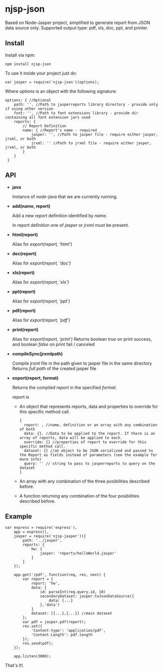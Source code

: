 # njsp-json

Based on Node-Jasper project,
simplified to generate report from JSON data source only.
Supported output type: pdf, xls, doc, ppt, and printer.

## Install

Install via npm:

```
npm install njsp-json
```

To use it inside your project just do:

```
var jasper = require('njsp-json')(options);
```

Where _options_ is an object with the following signature:

```
options: { //Optional
 	path: '', //Path to jasperreports library directory - provide only if using other version
	font: '', //Path to font extensions library - provide dir containing all font extension jars used
	reports: {
  		// Report Definition
  		name: { //Report's name - required
  			jasper: '', //Path to jasper file - require either jasper, jrxml, or both
  			jrxml: '' //Path to jrxml file - require either jasper, jrxml, or both
  		}
  	}
 }
 ```

## API

* **java**

	Instance of *node-java* that we are currently running.

* **add(name, report)**

  Add a new _report_ definition identified by _name_.

  In report definition one of _jasper_ or _jrxml_ must be present.

* **html(report)**

  Alias for _export(report, 'html')_

* **doc(report)**

  Alias for _export(report, 'doc')_

* **xls(report)**

  Alias for _export(report, 'xls')_

* **ppt(report)**

  Alias for _export(report, 'ppt')_

* **pdf(report)**

  Alias for _export(report, 'pdf')_

* **print(report)**

  Alias for _export(report, 'print')_
  Returns boolean _true_ on print success, and boolean _false_ on print fail / canceled

* **compileSync(jrxmlpath)**

  Compile jrxml file in the path given to jasper file in the same directory
  Returns _full path_ of the created jasper file

* **export(report, format)**

  Returns the compiled _report_ in the specified _format_.

  report is
  * An object that represents reports, data and properties to override for this specific method call.

    ```
    {
      report: , //name, definition or an array with any combination of both
      data: {}, //Data to be applied to the report. If there is an array of reports, data will be applied to each.
      override: {} //properties of report to override for this specific method call.
      dataset: {} //an object to be JSON serialized and passed to the Report as fields instead of parameters (see the example for more info)
	  query: '' // string to pass to jasperreports to query on the dataset
 	}
 	```
  * An array with any combination of the three posibilities described before.

  * A function returning any combination of the four posibilities described before.

## Example

```
var express = require('express'),
	app = express(),
	jasper = require('njsp-jasper')({
		path: '../jasper',
		reports: {
			hw: {
				jasper: 'reports/helloWorld.jasper'
			}
		}
	});

	app.get('/pdf', function(req, res, next) {
		var report = {
			report: 'hw',
			data: {
				id: parseInt(req.query.id, 10)
				secondaryDataset: jasper.toJsonDataSource({
					data: {...}
				},'data')
			}
			dataset: [{...},{...}] //main dataset
		};
		var pdf = jasper.pdf(report);
		res.set({
			'Content-type': 'application/pdf',
			'Content-Length': pdf.length
		});
		res.send(pdf);
	});

	app.listen(3000);
```

That's It!.
